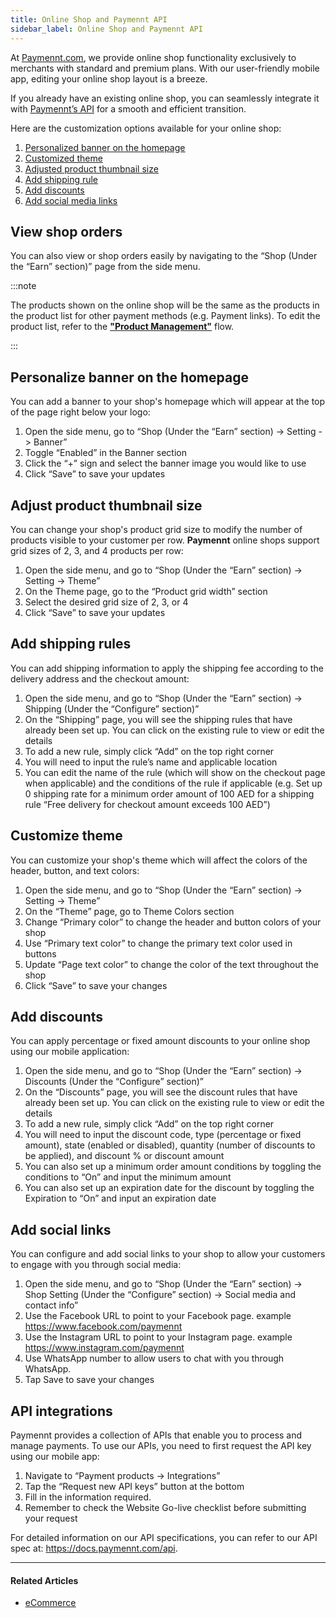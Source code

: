 ```yaml
---
title: Online Shop and Paymennt API
sidebar_label: Online Shop and Paymennt API
---
```


At [<ins>Paymennt.com</ins>](https://www.paymennt.com/), we provide online shop functionality exclusively to merchants with standard and premium plans. With our user-friendly mobile app, editing your online shop layout is a breeze.

If you already have an existing online shop, you can seamlessly integrate it with <ins>[Paymennt’s API](#api-integrations)</ins> for a smooth and efficient transition.

Here are the customization options available for your online shop:

1. [<ins>Personalized banner on the homepage</ins>](#personalize-banner-on-the-homepage)
2. [<ins>Customized theme</ins>](#customize-theme)
3. [<ins>Adjusted product thumbnail size</ins>](#adjust-product-thumbnail-size)
4. [<ins>Add shipping rule</ins>](#add-shipping-rules)
5. [<ins>Add discounts</ins>](#add-discounts)
6. [<ins>Add social media links</ins>](#add-social-links)

## View shop orders

You can also view or shop orders easily by navigating to the “Shop (Under the “Earn” section)” page from the side menu.

:::note

The products shown on the online shop will be the same as the products in the product list for other payment methods (e.g. Payment links). To edit the product list, refer to the <ins>**"Product Management"**</ins> flow.

:::

## Personalize banner on the homepage

You can add a banner to your shop's homepage which will appear at the top of the page right below your logo:

1. Open the side menu, go to “Shop (Under the “Earn” section) -> Setting -> Banner”
2. Toggle “Enabled” in the Banner section
3. Click the “+” sign and select the banner image you would like to use
4. Click “Save” to save your updates

## Adjust product thumbnail size

You can change your shop's product grid size to modify the number of products visible to your customer per row. **Paymennt** online shops support grid sizes of 2, 3, and 4 products per row:

1. Open the side menu, and go to “Shop (Under the “Earn” section) -> Setting -> Theme”
2. On the Theme page, go to the “Product grid width” section
3. Select the desired grid size of 2, 3, or 4
4. Click “Save” to save your updates

## Add shipping rules

You can add shipping information to apply the shipping fee according to the delivery address and the checkout amount:

1. Open the side menu, and go to “Shop (Under the “Earn” section) -> Shipping (Under the “Configure” section)”
2. On the “Shipping” page, you will see the shipping rules that have already been set up. You can click on the existing rule to view or edit the details
3. To add a new rule, simply click “Add” on the top right corner
4. You will need to input the rule’s name and applicable location
5. You can edit the name of the rule (which will show on the checkout page when applicable) and the conditions of the rule if applicable (e.g. Set up 0 shipping rate for a minimum order amount of 100 AED for a shipping rule “Free delivery for checkout amount exceeds 100 AED”)

## Customize theme

You can customize your shop's theme which will affect the colors of the header, button, and text colors:

1. Open the side menu, and go to “Shop (Under the “Earn” section) -> Setting -> Theme”
2. On the “Theme” page, go to Theme Colors section
3. Change “Primary color” to change the header and button colors of your shop
4. Use “Primary text color” to change the primary text color used in buttons
5. Update “Page text color” to change the color of the text throughout the shop
6. Click “Save” to save your changes

## Add discounts

You can apply percentage or fixed amount discounts to your online shop using our mobile application:

1. Open the side menu, and go to “Shop (Under the “Earn” section) -> Discounts (Under the “Configure” section)”
2. On the “Discounts” page, you will see the discount rules that have already been set up. You can click on the existing rule to view or edit the details
3. To add a new rule, simply click “Add” on the top right corner
4. You will need to input the discount code, type (percentage or fixed amount), state (enabled or disabled), quantity (number of discounts to be applied), and discount % or discount amount
5. You can also set up a minimum order amount conditions by toggling the conditions to “On” and input the minimum amount
6. You can also set up an expiration date for the discount by toggling the Expiration to “On” and input an expiration date

## Add social links​

You can configure and add social links to your shop to allow your customers to engage with you through social media:

1. Open the side menu, and go to “Shop (Under the “Earn” section) -> Shop Setting (Under the “Configure” section) -> Social media and contact info”
2. Use the Facebook URL to point to your Facebook page. example https://www.facebook.com/paymennt
3. Use the Instagram URL to point to your Instagram page. example https://www.instagram.com/paymennt
4. Use WhatsApp number to allow users to chat with you through WhatsApp.
5. Tap Save to save your changes

## API integrations

Paymennt provides a collection of APIs that enable you to process and manage payments. To use our APIs, you need to first request the API key using our mobile app:

1. Navigate to “Payment products -> Integrations”
1. Tap the “Request new API keys” button at the bottom
1. Fill in the information required.
1. Remember to check the Website Go-live checklist before submitting your request

For detailed information on our API specifications, you can refer to our API spec at: https://docs.paymennt.com/api.

***

#### Related Articles

* [<ins>eCommerce</ins>](5-api-and-plugins/index.md)
